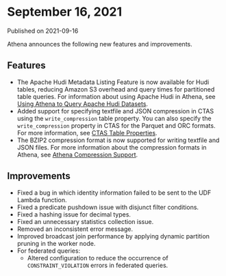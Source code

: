 # September 16, 2021<a name="release-note-2021-09-16"></a>

Published on 2021\-09\-16

Athena announces the following new features and improvements\.

## Features<a name="release-note-2021-09-16-features"></a>
+ The Apache Hudi Metadata Listing Feature is now available for Hudi tables, reducing Amazon S3 overhead and query times for partitioned table queries\. For information about using Apache Hudi in Athena, see [Using Athena to Query Apache Hudi Datasets](querying-hudi.md)\.
+ Added support for specifying textfile and JSON compression in CTAS using the `write_compression` table property\. You can also specify the `write_compression` property in CTAS for the Parquet and ORC formats\. For more information, see [CTAS Table Properties](create-table-as.md#ctas-table-properties)\.
+ The BZIP2 compression format is now supported for writing textfile and JSON files\. For more information about the compression formats in Athena, see [Athena Compression Support](compression-formats.md)\.

## Improvements<a name="release-note-2021-09-16-improvements"></a>
+ Fixed a bug in which identity information failed to be sent to the UDF Lambda function\.
+ Fixed a predicate pushdown issue with disjunct filter conditions\.
+ Fixed a hashing issue for decimal types\.
+ Fixed an unnecessary statistics collection issue\.
+ Removed an inconsistent error message\.
+ Improved broadcast join performance by applying dynamic partition pruning in the worker node\.
+ For federated queries:
  + Altered configuration to reduce the occurrence of `CONSTRAINT_VIOLATION` errors in federated queries\.